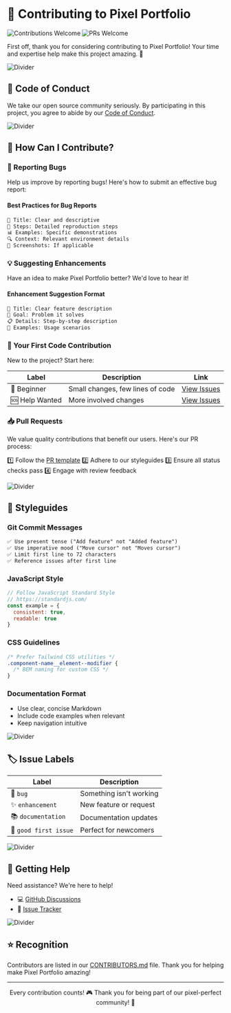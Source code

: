 # 🤝 Contributing to Pixel Portfolio

![Contributions Welcome](https://img.shields.io/badge/contributions-welcome-brightgreen.svg)
![PRs Welcome](https://img.shields.io/badge/PRs-welcome-brightgreen.svg)

First off, thank you for considering contributing to Pixel Portfolio! Your time and expertise help make this project amazing. 🌟

![Divider](https://raw.githubusercontent.com/andreasbm/readme/master/assets/lines/rainbow.png)

## 📜 Code of Conduct

We take our open source community seriously. By participating in this project, you agree to abide by our [Code of Conduct](CODE_OF_CONDUCT.md).

![Divider](https://raw.githubusercontent.com/andreasbm/readme/master/assets/lines/rainbow.png)

## 🎯 How Can I Contribute?

### 🐛 Reporting Bugs

Help us improve by reporting bugs! Here's how to submit an effective bug report:

#### Best Practices for Bug Reports
```markdown
📝 Title: Clear and descriptive
🔄 Steps: Detailed reproduction steps
📊 Examples: Specific demonstrations
🔍 Context: Relevant environment details
📸 Screenshots: If applicable
```

### 💡 Suggesting Enhancements

Have an idea to make Pixel Portfolio better? We'd love to hear it!

#### Enhancement Suggestion Format
```markdown
📝 Title: Clear feature description
🎯 Goal: Problem it solves
📋 Details: Step-by-step description
💭 Examples: Usage scenarios
```

### 🌱 Your First Code Contribution

New to the project? Start here:

| Label | Description | Link |
|-------|-------------|------|
| 🔰 Beginner | Small changes, few lines of code | [View Issues](https://github.com/NatroyX/pixel-portfolio/labels/beginner) |
| 🆘 Help Wanted | More involved changes | [View Issues](https://github.com/NatroyX/pixel-portfolio/labels/help%20wanted) |

### 📥 Pull Requests

We value quality contributions that benefit our users. Here's our PR process:

1️⃣ Follow the [PR template](PULL_REQUEST_TEMPLATE.md)
2️⃣ Adhere to our styleguides
3️⃣ Ensure all status checks pass
4️⃣ Engage with review feedback

![Divider](https://raw.githubusercontent.com/andreasbm/readme/master/assets/lines/rainbow.png)

## 📐 Styleguides

### Git Commit Messages

```markdown
✅ Use present tense ("Add feature" not "Added feature")
✅ Use imperative mood ("Move cursor" not "Moves cursor")
✅ Limit first line to 72 characters
✅ Reference issues after first line
```

### JavaScript Style

```javascript
// Follow JavaScript Standard Style
// https://standardjs.com/
const example = {
  consistent: true,
  readable: true
}
```

### CSS Guidelines

```css
/* Prefer Tailwind CSS utilities */
.component-name__element--modifier {
  /* BEM naming for custom CSS */
}
```

### Documentation Format

- Use clear, concise Markdown
- Include code examples when relevant
- Keep navigation intuitive

![Divider](https://raw.githubusercontent.com/andreasbm/readme/master/assets/lines/rainbow.png)

## 🏷️ Issue Labels

| Label | Description |
|-------|-------------|
| 🐛 `bug` | Something isn't working |
| ✨ `enhancement` | New feature or request |
| 📚 `documentation` | Documentation updates |
| 🎯 `good first issue` | Perfect for newcomers |

![Divider](https://raw.githubusercontent.com/andreasbm/readme/master/assets/lines/rainbow.png)

## 💬 Getting Help

Need assistance? We're here to help!

- 💻 [GitHub Discussions](https://github.com/NatroyX/pixel-portfolio/discussions)
- 📝 [Issue Tracker](https://github.com/NatroyX/pixel-portfolio/issues)

![Divider](https://raw.githubusercontent.com/andreasbm/readme/master/assets/lines/rainbow.png)

## ⭐ Recognition

Contributors are listed in our [CONTRIBUTORS.md](CONTRIBUTORS.md) file. Thank you for helping make Pixel Portfolio amazing!

---

<p align="center">Every contribution counts! 🎮 Thank you for being part of our pixel-perfect community! 🌟</p>
